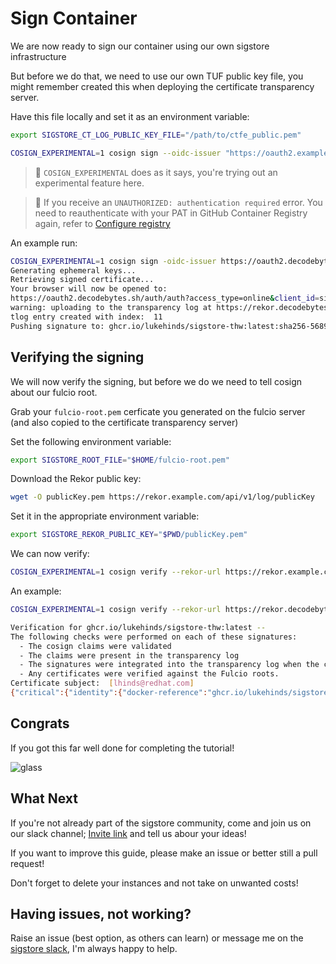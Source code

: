 # Sign Container

We are now ready to sign our container using our own sigstore infrastructure

But before we do that, we need to use our own TUF public key file, you might remember created this when deploying the certificate transparency server.

Have this file locally and set it as an environment variable:

```bash
export SIGSTORE_CT_LOG_PUBLIC_KEY_FILE="/path/to/ctfe_public.pem"
```

```bash
COSIGN_EXPERIMENTAL=1 cosign sign --oidc-issuer "https://oauth2.example.com/auth" --fulcio-url "https://fulcio.example.com" --rekor-url "https://rekor.example.com" ghcr.io/<github_user>/sigstore-thw:latest
```

> :notebook: `COSIGN_EXPERIMENTAL` does as it says, you're trying out an experimental feature here.

> 📝 If you receive an `UNAUTHORIZED: authentication required` error. You need
  to reauthenticate with your PAT in GitHub Container Registry again, refer to [Configure registry](08-configure-registry.md)

An example run:

```bash
COSIGN_EXPERIMENTAL=1 cosign sign -oidc-issuer https://oauth2.decodebytes.sh/auth -fulcio-url https://fulcio.decodebytes.sh --rekor-url https://rekor.decodebytes.sh ghcr.io/lukehinds/sigstore-thw:latest
Generating ephemeral keys...
Retrieving signed certificate...
Your browser will now be opened to:
https://oauth2.decodebytes.sh/auth/auth?access_type=online&client_id=sigstore&code_challenge=ZP91ElDffEaUAJxCTYpr_RfpvLHTx8a9WEuiDJiMQT0&code_challenge_method=S256&nonce=1vzuVUvfZ4caqLwqJlUsm0lJglb&redirect_uri=http%3A%2F%2Flocalhost%3A5556%2Fauth%2Fcallback&response_type=code&scope=openid+email&state=1vzuVUvXnKzS2hJnLzxkiDt0qOw
warning: uploading to the transparency log at https://rekor.decodebytes.sh for a private image, please confirm [Y/N]: Y
tlog entry created with index:  11
Pushing signature to: ghcr.io/lukehinds/sigstore-thw:latest:sha256-568999d4aedd444465c442617666359ddcd4dc117b22375983d2576c3847c9ba.sig
```

## Verifying the signing

We will now verify the signing, but before we do we need to tell cosign about our fulcio root.

Grab your `fulcio-root.pem` cerficate you generated on the fulcio server (and also copied to the certificate transparency server)

Set the following environment variable:

```bash
export SIGSTORE_ROOT_FILE="$HOME/fulcio-root.pem"
```

Download the Rekor public key:

```bash
wget -O publicKey.pem https://rekor.example.com/api/v1/log/publicKey
```

Set it in the appropriate environment variable:

```bash
export SIGSTORE_REKOR_PUBLIC_KEY="$PWD/publicKey.pem"
```

We can now verify:

```bash
COSIGN_EXPERIMENTAL=1 cosign verify --rekor-url https://rekor.example.com ghcr.io/<github_user>/sigstore-thw:latest
```

An example:

```bash
COSIGN_EXPERIMENTAL=1 cosign verify --rekor-url https://rekor.decodebytes.sh ghcr.io/lukehinds/sigstore-thw:latest

Verification for ghcr.io/lukehinds/sigstore-thw:latest --
The following checks were performed on each of these signatures:
  - The cosign claims were validated
  - The claims were present in the transparency log
  - The signatures were integrated into the transparency log when the certificate was valid
  - Any certificates were verified against the Fulcio roots.
Certificate subject:  [lhinds@redhat.com]
{"critical":{"identity":{"docker-reference":"ghcr.io/lukehinds/sigstore-thw"},"image":{"docker-manifest-digest":"sha256:568999d4aedd444465c442617666359ddcd4dc117b22375983d2576c3847c9ba"},"type":"cosign container image signature"},"optional":null}
```

## Congrats

If you got this far well done for completing the tutorial!

![glass](images/glass.gif)

## What Next

If you're not already part of the sigstore community, come and join us on our slack channel; [Invite link](https://join.slack.com/t/sigstore/shared_invite/zt-mhs55zh0-XmY3bcfWn4XEyMqUUutbUQ)
and tell us abour your ideas!

If you want to improve this guide, please make an issue or better still a pull request!

Don't forget to delete your instances and not take on unwanted costs!

## Having issues, not working?

Raise an issue (best option, as others can learn) or message me on the [sigstore slack](https://join.slack.com/t/sigstore/shared_invite/zt-mhs55zh0-XmY3bcfWn4XEyMqUUutbUQ), I'm always happy to help.
